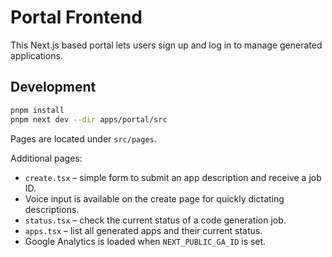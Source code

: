 # Portal Frontend

This Next.js based portal lets users sign up and log in to manage generated applications.

## Development

```bash
pnpm install
pnpm next dev --dir apps/portal/src
```

Pages are located under `src/pages`.

Additional pages:

- `create.tsx` – simple form to submit an app description and receive a job ID.
- Voice input is available on the create page for quickly dictating descriptions.
- `status.tsx` – check the current status of a code generation job.
- `apps.tsx` – list all generated apps and their current status.
- Google Analytics is loaded when `NEXT_PUBLIC_GA_ID` is set.
